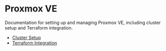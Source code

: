 # Proxmox VE

Documentation for setting up and managing Proxmox VE, including cluster setup and Terraform integration.

- [Cluster Setup](./setup.md)
- [Terraform Integration](./terraform.md)
